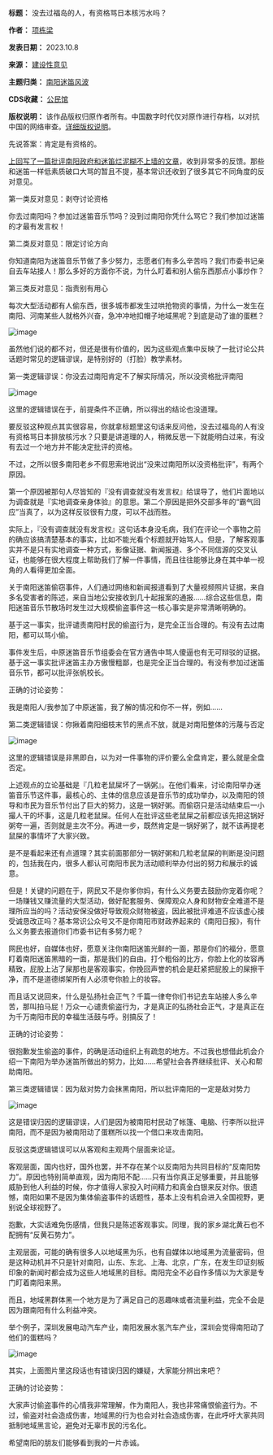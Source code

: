 

**标题：** 没去过福岛的人，有资格骂日本核污水吗？  

**作者：** [项栋梁](https://chinadigitaltimes.net/space/项栋梁)  

**发表日期：** 2023.10.8  

**来源：** [建设性意见](https://web.archive.org/web/https://mp.weixin.qq.com/s/NnueFX--zWGlDUf35cvNHA)  

**主题归类：** [南阳迷笛风波](https://chinadigitaltimes.net/space/南阳迷笛风波)  

**CDS收藏：** [公民馆](https://chinadigitaltimes.net/space/%E5%85%AC%E6%B0%91%E9%A6%86)  

**版权说明：** 该作品版权归原作者所有。中国数字时代仅对原作进行存档，以对抗中国的网络审查。[详细版权说明](https://chinadigitaltimes.net/chinese/copyright)。


先说答案：肯定是有资格的。


[上回写了一篇批评南阳政府和迷笛烂泥糊不上墙的文章](https://chinadigitaltimes.net/chinese/700890.html)，收到非常多的反馈。那些和迷笛一样低素质破口大骂的暂且不提，基本常识还收到了很多其它不同角度的反对意见。


第一类反对意见：剥夺讨论资格


你去过南阳吗？参加过迷笛音乐节吗？没到过南阳你凭什么骂它？我们参加过迷笛的才最有发言权！


第二类反对意见：限定讨论方向


你知道南阳为迷笛音乐节做了多少努力，志愿者们有多么辛苦吗？我们市委书记亲自去车站接人！那么多好的方面你不说，为什么盯着和别人偷东西那点小事炒作？


第三类反对意见：指责别有用心


每次大型活动都有人偷东西，很多城市都发生过哄抢物资的事情，为什么一发生在南阳、河南某些人就格外兴奋，急冲冲地扣帽子地域黑呢？到底是动了谁的蛋糕？


![image](https://keep.cdt.media/assets/images/a/e/ae909ca7/a3a52c65.jpeg)


虽然他们说的都不对，但还是很有价值的，因为这些观点集中反映了一批讨论公共话题时常见的逻辑谬误，是特别好的（打脸）教学素材。


第一类逻辑谬误：你没去过南阳肯定不了解实际情况，所以没资格批评南阳


![image](https://keep.cdt.media/assets/images/a/e/ae909ca7/d2598f73.jpeg)


这里的逻辑错误在于，前提条件不正确，所以得出的结论也没道理。


要反驳这种观点其实很容易，你就拿标题里这句话来反问他，没去过福岛的人有没有资格骂日本排放核污水？只要是讲道理的人，稍微反思一下就能明白过来，有没有去过一个地方并不能决定批评的资格。


不过，之所以很多南阳老乡不假思索地说出“没来过南阳所以没资格批评”，有两个原因。


第一个原因被那句人尽皆知的『没有调查就没有发言权』给误导了，他们片面地以为调查就是『实地调查亲身体验』的意思。第二个原因是把外交部多年的“霸气回应”当真了，以为这样反驳很有力度，可以不战而胜。


实际上，『没有调查就没有发言权』这句话本身没毛病，我们在评论一个事物之前的确应该搞清楚基本的事实，比如不能光看个标题就开始骂人。但是，了解客观事实并不是只有实地调查一种方式，影像证据、新闻报道、多个不同信源的交叉认证，也能够在很大程度上帮助我们了解一件事情，而且往往能够比身在其中单一视角的人看得更加全面。


关于南阳迷笛偷窃事件，人们通过网络和新闻报道看到了大量视频照片证据，来自多名受害者的陈述，来自当地公安接收到几十起报案的通报……综合这些信息，南阳迷笛音乐节散场时发生过大规模偷盗事件这一核心事实是非常清晰明确的。


基于这一事实，批评谴责南阳村民的偷盗行为，是完全正当合理的。有没有去过南阳，都可以骂小偷。


事件发生后，中原迷笛音乐节组委会在官方通告中骂人傻逼也有无可辩驳的证据。基于这一事实批评迷笛主办方傲慢粗鄙，也是完全正当合理的。有没有参加过迷笛音乐节，都可以批评张帆校长。


正确的讨论姿势：


我是南阳人/我参加了中原迷笛，我了解的情况和你不一样，例如……


第二类逻辑错误：你揪着南阳细枝末节的黑点不放，就是对南阳整体的污蔑与否定


![image](https://keep.cdt.media/assets/images/a/e/ae909ca7/e25536be.jpeg)


这里的逻辑错误是非黑即白，以为对一件事物的评价要么全盘肯定，要么就是全盘否定。


上述观点的立论基础是『几粒老鼠屎坏了一锅粥』。在他们看来，讨论南阳举办迷笛音乐节这件事，最核心的、主体的信息应该是音乐节的成功举办，以及南阳的领导和市民为音乐节付出了巨大的努力，这是一锅好粥。而偷窃只是活动结束后一小撮人干的坏事，这是几粒老鼠屎。任何人在批评这些老鼠屎之前都应该先把这锅好粥夸一遍，否则就是主次不分。再进一步，既然肯定是一锅好粥了，就不该再提老鼠屎的事情坏了大家兴致。


是不是看起来还有点道理？其实前面那部分一锅好粥和几粒老鼠屎的判断是没问题的，包括我在内，很多人都认可南阳市民为活动顺利举办付出的努力和展示的诚意。


但是！关键的问题在于，网民又不是你爹你妈，有什么义务要去鼓励你宠着你呢？一场赚钱又赚流量的大型活动，做好配套服务、保障观众人身和财物安全难道不是理所应当的吗？活动安保没做好导致观众财物被盗，因此被批评难道不应该虚心接受诚恳改正吗？基本常识公众号又不是你南阳市财政养起来的《南阳日报》，有什么义务要去报道你们市委书记有多努力呢？


网民也好，自媒体也好，愿意关注你南阳迷笛光鲜的一面，那是你们的福分，愿意盯着南阳迷笛黑暗的一面，那是我们的自由。打个粗俗的比方，你脸上化的妆容再精致，屁股上沾了屎那也是客观事实，你挽回声誉的机会是赶紧把屁股上的屎擦干净，而不是道德绑架所有人必须夸你脸上的妆容。


而且话又说回来，什么是弘扬社会正气？千篇一律夸你们书记去车站接人多么辛苦，那叫拍马屁！万众一心谴责偷盗行为，才是真正的弘扬社会正气，才是真正在为千万南阳市民的幸福生活鼓与呼。别搞反了！


正确的讨论姿势：


很抱歉发生偷盗的事件，的确是活动组织上有疏忽的地方。不过我也想借此机会介绍一下南阳为举办迷笛所做出的努力，比如……希望社会各界继续批评、关心和帮助南阳。


第三类逻辑错误：因为敌对势力会抹黑南阳，所以批评南阳的一定是敌对势力


![image](https://keep.cdt.media/assets/images/a/e/ae909ca7/b5b2cf94.jpeg)


这是错误归因的逻辑谬误，人们是因为被南阳村民动了帐篷、电脑、行李所以批评南阳，而不是因为被南阳动了蛋糕所以找一个借口来攻击南阳。


反驳这类逻辑错误可以从客观和主观两个层面来论证。


客观层面，国内也好，国外也罢，并不存在某个以反南阳为共同目标的“反南阳势力”。原因也特别简单直观，因为南阳不配……只有当你真正足够重要，并且能够威胁到他人利益的时候，你才值得人家投入时间精力和真金白银来反对你。很遗憾，南阳如果不是因为集体偷盗事件的话题性，基本上没有机会进入全国视野，更别说全球视野了。


抱歉，大实话难免伤感情，但我只是陈述客观事实。同理，我的家乡湖北黄石也不配拥有“反黄石势力”。


主观层面，可能的确有很多人以地域黑为乐，也有自媒体以地域黑为流量密码，但是这种动机并不只是针对南阳，山东、东北、上海、北京，广东，在发生印证刻板印象的新闻时都会成为这些人地域黑的目标。南阳完全不必自作多情以为大家是专门盯着南阳来黑。


而且，地域黑群体黑一个地方是为了满足自己的恶趣味或者流量利益，完全不会是因为跟南阳有什么利益冲突。


举个例子，深圳发展电动汽车产业，南阳发展水氢汽车产业，深圳会觉得南阳动了他们的蛋糕吗？


![image](https://keep.cdt.media/assets/images/a/e/ae909ca7/022d4ef3.jpeg)


其实，上面图片里这段话也有错误归因的嫌疑，大家能分辨出来吧？


正确的讨论姿势：


大家声讨偷盗事件的心情我非常理解，作为南阳人，我也非常痛恨偷盗行为。不过，偷盗对社会造成伤害，地域黑的行为也会对社会造成伤害，在此呼吁大家共同抵制地域黑言论，避免对无辜市民的污名化。


希望南阳的朋友们能够看到我的一片赤诚。

